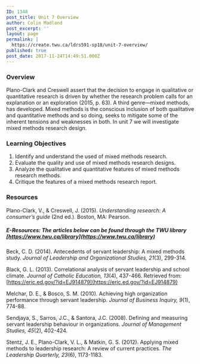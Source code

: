 ```yaml
---
ID: 1348
post_title: Unit 7 Overview
author: Colin Madland
post_excerpt: ''
layout: page
permalink: |
  https://create.twu.ca/ldrs591-sp18/unit-7-overview/
published: true
post_date: 2017-11-24T14:49:51.000Z
---
```


### Overview

Plano-Clark and Creswell assert that the decision to engage in qualitative or quantitative research is driven by whether the research problem calls for an explanation or an exploration \(2015, p. 63\).  A third genre—mixed methods, has developed.  Mixed methods is the conscious inclusion of both qualitative and quantitative methods and so doing, seeks to mitigate some of the inherent tensions and weaknesses in both.  In unit 7 we will investigate mixed methods research design.

### Learning Objectives

1. Identify and understand the used of mixed methods research.
2. Evaluate the quality and use of mixed methods research designs.
3. Analyze the qualitative and quantitative features of mixed methods research methods.
4. Critique the features of a mixed methods research report.

### Resources

Plano-Clark, V., & Creswell, J. \(2015\). _Understanding research: A consumer’s guide_ \(2nd ed.\). Boston, MA: Pearson.

##### E-Resources: The articles below can be found through the TWU library [https://www.twu.ca/library](https://www.twu.ca/library)

Beck, C. D. \(2014\).  Antecedents of servant leadership: A mixed methods study. _Journal of Leadership and Organizational Studies, 21_\(3\), 299-314.

Black, G. L. \(2013\). Correlational analysis of servant leadership and school climate. _Journal of Catholic Education, 13_\(4\), 437-466. Retrieved from: [https://eric.ed.gov/?id=EJ914879](https://eric.ed.gov/?id=EJ914879)

Melchar, D. E., & Bosco, S. M. \(2010\). Achieving high organization performance through servant leadership. _Journal of Business Inquiry, 9_\(1\), 774-88.

Sendjaya, S., Sarros, J.C., & Santora, J.C. \(2008\). Defining and measuring servant leadership behaviour in organizations. _Journal of Management Studies, 45_\(2\), 402-424.

Stentz, J. E., Plano-Clark, V. L., & Matkin, G. S. \(2012\). Applying mixed methods to leadership research: A review of current practices. _The Leadership Quarterly, 23_\(6\), 1173-1183.


